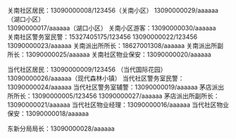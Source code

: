 关南社区居民：13090000008/123456（关南小区） 
              13090000029/aaaaaa（湖口小区）  
              13090000017/aaaaaa（湖口小区） 
关南小区游客：13090000030/aaaaaa             
关南社区警务室民警：15327405175/123456  13090000022/123456   13090000023/aaaaaa
关南派出所所长：18627001308/aaaaaa
关南派出所副所长：13090000025/aaaaaa
关南社区物业保安：13090000020/aaaaaa

当代社区居民：13090000009/123456 （当代国际花园）  
              13090000026/aaaaaa（现代森林小镇）
当代社区警务室民警：13090000024/aaaaaa
当代社区警务室辅警：13090000019/aaaaaa
茅店派出所所长：13090000005/123456  13090000027/aaaaaa
茅店派出所副所长：13090000021/aaaaaa
当代社区物业经理：13090000016/aaaaaa
当代社区物业保安：13090000018/aaaaaa

东新分局局长：13090000028/aaaaaa
